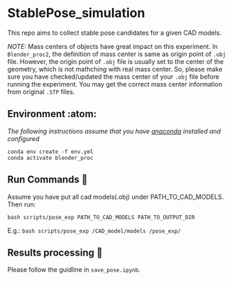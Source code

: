 # StablePose_simulation
This repo aims to collect stable pose candidates for a given CAD models.

*NOTE:* Mass centers of objects have great impact on this experiment. In `Blender_proc2`, the definition of mass center is same as origin point of `.obj` file.
However, the origin point of `.obj` file is usually set to the center of the geometry, which is not mathching with real mass center. 
So, please make sure you have checked/updated the mass center of your `.obj` file before running the experiment. You may get the correct mass center information from original `.STP` files. 


## Environment :atom:

*The following instructions assume that you have [anaconda][conda] installed and configured*

```
conda env create -f env.yml
conda activate blender_proc
```

## Run Commands :rocket:	
Assume you have put all cad models(.obj) under PATH_TO_CAD_MODELS. Then run:

```
bash scripts/pose_exp PATH_TO_CAD_MODELS PATH_TO_OUTPUT_DIR
```
E.g.:  `bash scripts/pose_exp /CAD_model/models /pose_exp/`

## Results processing :floppy_disk:
Please follow the guidline in `save_pose.ipynb`.

[conda]: https://docs.conda.io/projects/conda/en/latest/user-guide/install/index.html

